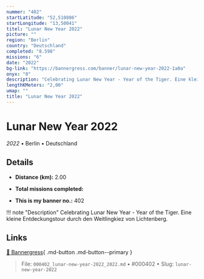 ```yaml
---
nummer: "402"
startLatitude: "52,510886"
startLongitude: "13,50041"
titel: "Lunar New Year 2022"
picture: ""
region: "Berlin"
country: "Deutschland"
completed: "8.598"
missions: "6"
date: "2022"
bg-link: "https://bannergress.com/banner/lunar-new-year-2022-1a0a"
onyx: "0"
description: "Celebrating Lunar New Year - Year of the Tiger. Eine kleine Entdeckungstour durch den Weitlingkiez von Lichtenberg."
lengthKMeters: "2,00"
umap: ""
title: "Lunar New Year 2022"
---
```

# Lunar New Year 2022

*2022* • Berlin • Deutschland



## Details
- **Distance (km):** 2.00

- **Total missions completed:** 
- **This is my banner no.:** 402


!!! note "Description"
    Celebrating Lunar New Year - Year of the Tiger. Eine kleine Entdeckungstour durch den Weitlingkiez von Lichtenberg.



## Links
[🔗 Bannergress](https://bannergress.com/banner/lunar-new-year-2022-1a0a){ .md-button .md-button--primary }



> File: `000402_lunar-new-year-2022_2022.md` • #000402 • Slug: `lunar-new-year-2022`
